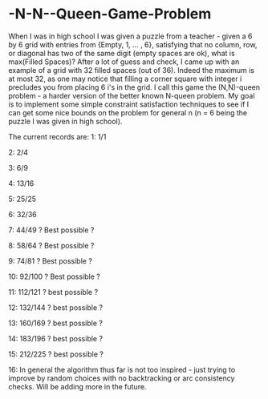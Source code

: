 # -N-N--Queen-Game-Problem

When I was in high school I was given a puzzle from a teacher - given a 6 by 6 grid with entries from {Empty, 1, ... , 6}, satisfying that no column, row, or diagonal has two of the same digit (empty spaces are ok), what is max(Filled Spaces)? After a lot of guess and check, I came up with an example of a grid with 32 filled spaces (out of 36). Indeed the maximum is at most 32, as one may notice that filling a corner square with integer i precludes you from placing 6 i's in the grid. I call this game the (N,N)-queen problem - a harder version of the better known N-queen problem. My goal is to implement some simple constraint satisfaction techniques to see if I can get some nice bounds on the problem for general n (n = 6 being the puzzle I was given in high school).

The current records are:
1: 1/1

2: 2/4

3: 6/9

4: 13/16

5: 25/25

6: 32/36

7: 44/49 ? Best possible ?

8: 58/64 ? Best possible ?

9: 74/81 ? Best possible ?

10: 92/100 ? Best possible ?

11: 112/121 ? best possible ?

12: 132/144 ? best possible ? 

13: 160/169 ? best possible ?

14: 183/196 ? best possible ? 

15: 212/225 ? best possible ?

16:
In general the algorithm thus far is not too inspired - just trying to improve by random choices with no backtracking or arc consistency checks. Will be adding more in the future.
